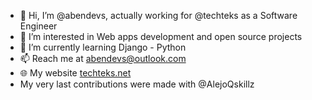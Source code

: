 - 👋 Hi, I’m @abendevs, actually working for @techteks as a Software Engineer
- 👀 I’m interested in Web apps development and open source projects
- 🌱 I’m currently learning Django - Python
- 📫 Reach me at abendevs@outlook.com
- &#127760; My website <a href="https://techteks.net">techteks.net</a>
- My very last contributions were made with @AlejoQskillz

<!---
abendevs/abendevs is a ✨ special ✨ repository because its `README.md` (this file) appears on your GitHub profile.
You can click the Preview link to take a look at your changes.
--->
